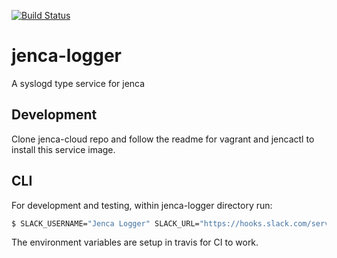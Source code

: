 [![Build Status](https://travis-ci.org/jenca-cloud/jenca-logger.svg)](https://travis-ci.org/jenca-cloud/jenca-logger)

# jenca-logger

A syslogd type service for jenca

## Development

Clone jenca-cloud repo and follow the readme for vagrant and jencactl to install this service image.

## CLI

For development and testing, within jenca-logger directory run:
```bash
$ SLACK_USERNAME="Jenca Logger" SLACK_URL="https://hooks.slack.com/services/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" npm test
```

The environment variables are setup in travis for CI to work.

